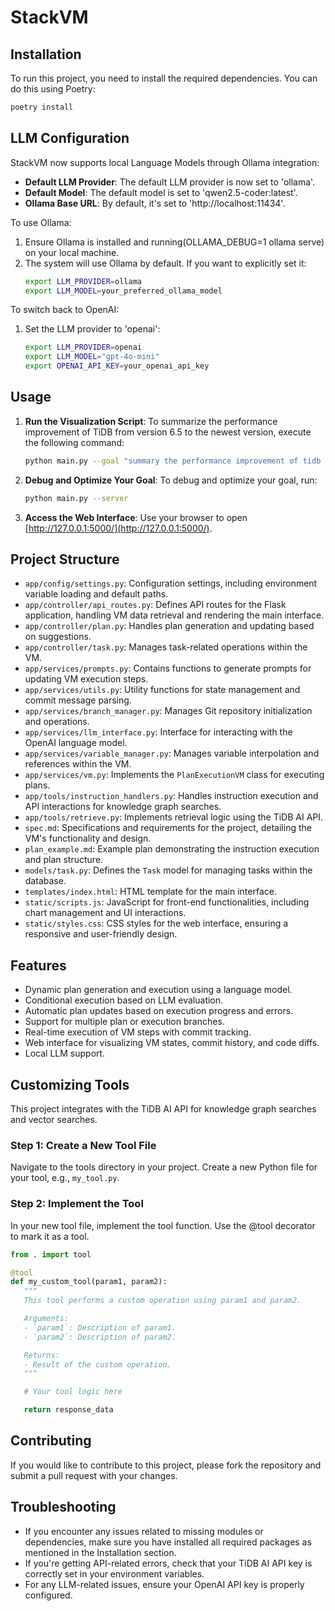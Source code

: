 # StackVM

## Installation

To run this project, you need to install the required dependencies. You can do this using Poetry:


```bash
poetry install
```


## LLM Configuration

StackVM now supports local Language Models through Ollama integration:

- **Default LLM Provider**: The default LLM provider is now set to 'ollama'.
- **Default Model**: The default model is set to 'qwen2.5-coder:latest'.
- **Ollama Base URL**: By default, it's set to 'http://localhost:11434'.

To use Ollama:
1. Ensure Ollama is installed and running(OLLAMA_DEBUG=1 ollama serve) on your local machine.
2. The system will use Ollama by default. If you want to explicitly set it:
   ```bash
   export LLM_PROVIDER=ollama
   export LLM_MODEL=your_preferred_ollama_model
   ```

To switch back to OpenAI:
1. Set the LLM provider to 'openai':
   ```bash
   export LLM_PROVIDER=openai
   export LLM_MODEL="gpt-4o-mini"
   export OPENAI_API_KEY=your_openai_api_key
   ```

## Usage

1. **Run the Visualization Script**: 
   To summarize the performance improvement of TiDB from version 6.5 to the newest version, execute the following command:
   ```bash
   python main.py --goal "summary the performance improvement of tidb from version 6.5 to newest version"
   ```

2. **Debug and Optimize Your Goal**: 
   To debug and optimize your goal, run:
   ```bash
   python main.py --server
   ```

3. **Access the Web Interface**: 
   Use your browser to open [http://127.0.0.1:5000/](http://127.0.0.1:5000/).

## Project Structure

- `app/config/settings.py`: Configuration settings, including environment variable loading and default paths.
- `app/controller/api_routes.py`: Defines API routes for the Flask application, handling VM data retrieval and rendering the main interface.
- `app/controller/plan.py`: Handles plan generation and updating based on suggestions.
- `app/controller/task.py`: Manages task-related operations within the VM.
- `app/services/prompts.py`: Contains functions to generate prompts for updating VM execution steps.
- `app/services/utils.py`: Utility functions for state management and commit message parsing.
- `app/services/branch_manager.py`: Manages Git repository initialization and operations.
- `app/services/llm_interface.py`: Interface for interacting with the OpenAI language model.
- `app/services/variable_manager.py`: Manages variable interpolation and references within the VM.
- `app/services/vm.py`: Implements the `PlanExecutionVM` class for executing plans.
- `app/tools/instruction_handlers.py`: Handles instruction execution and API interactions for knowledge graph searches.
- `app/tools/retrieve.py`: Implements retrieval logic using the TiDB AI API.
- `spec.md`: Specifications and requirements for the project, detailing the VM's functionality and design.
- `plan_example.md`: Example plan demonstrating the instruction execution and plan structure.
- `models/task.py`: Defines the `Task` model for managing tasks within the database.
- `templates/index.html`: HTML template for the main interface.
- `static/scripts.js`: JavaScript for front-end functionalities, including chart management and UI interactions.
- `static/styles.css`: CSS styles for the web interface, ensuring a responsive and user-friendly design.


## Features

- Dynamic plan generation and execution using a language model.
- Conditional execution based on LLM evaluation.
- Automatic plan updates based on execution progress and errors.
- Support for multiple plan or execution branches.
- Real-time execution of VM steps with commit tracking.
- Web interface for visualizing VM states, commit history, and code diffs.
- Local LLM support.

## Customizing Tools

This project integrates with the TiDB AI API for knowledge graph searches and vector searches.

### Step 1: Create a New Tool File

Navigate to the tools directory in your project. Create a new Python file for your tool, e.g., `my_tool.py`.

### Step 2:  Implement the Tool

In your new tool file, implement the tool function. Use the @tool decorator to mark it as a tool.

```python
from . import tool

@tool
def my_custom_tool(param1, param2):
   """
   This tool performs a custom operation using param1 and param2.

   Arguments:
   - `param1`: Description of param1.
   - `param2`: Description of param2.

   Returns:
   - Result of the custom operation.
   """

   # Your tool logic here

   return response_data
```

## Contributing

If you would like to contribute to this project, please fork the repository and submit a pull request with your changes.

## Troubleshooting

- If you encounter any issues related to missing modules or dependencies, make sure you have installed all required packages as mentioned in the Installation section.
- If you're getting API-related errors, check that your TiDB AI API key is correctly set in your environment variables.
- For any LLM-related issues, ensure your OpenAI API key is properly configured.
